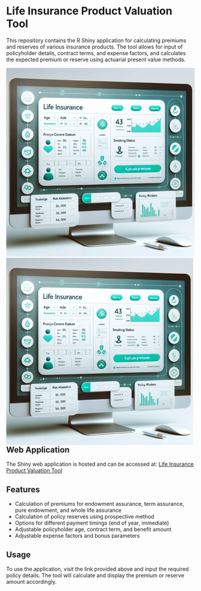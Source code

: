 # Life Insurance Product Valuation Tool

This repository contains the R Shiny application for calculating premiums and reserves of various insurance products. The tool allows for input of policyholder details, contract terms, and expense factors, and calculates the expected premium or reserve using actuarial present value methods.

![DALL_E](/img/DALL_E.png)
<a href="url"><img src="/img/DALL_E.png" align="left" height="500" width="500" ></a>


## Web Application

The Shiny web application is hosted and can be accessed at:
[Life Insurance Product Valuation Tool](https://9ckwl1-zachary-bushby.shinyapps.io/Assignment/)

## Features

- Calculation of premiums for endowment assurance, term assurance, pure endowment, and whole life assurance
- Calculation of policy reserves using prospective method
- Options for different payment timings (end of year, immediate)
- Adjustable policyholder age, contract term, and benefit amount
- Adjustable expense factors and bonus parameters

## Usage

To use the application, visit the link provided above and input the required policy details. The tool will calculate and display the premium or reserve amount accordingly.



